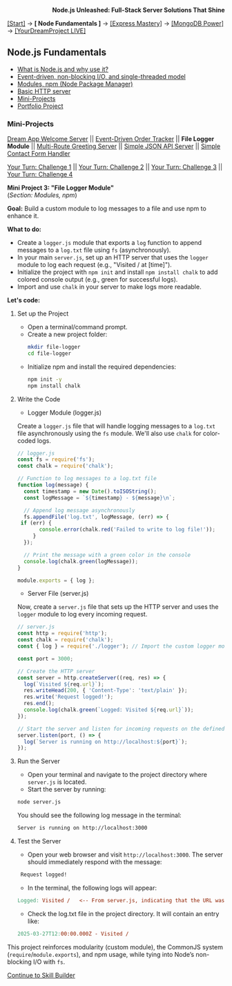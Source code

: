 **<p align="right">Node.js Unleashed: Full-Stack Server Solutions That Shine</p>**

[[Start]](../Introduction.md) → **[ Node Fundamentals ]** → [[Express Mastery]](../chapter-02/2-1.md) → [[MongoDB Power]](#mongodb) → [[YourDreamProject LIVE]](#project)

## Node.js Fundamentals
* [What is Node.js and why use it?](1-1.md)
* [Event-driven, non-blocking I/O, and single-threaded model](1-2.md)
* [Modules, npm (Node Package Manager)](1-3.md)
* [Basic HTTP server](1-4.md)
* [Mini-Projects](#Mini-Projects)
* [Portfolio Project](1-6.md)

### Mini-Projects

[Dream App Welcome Server](1-5.md) || [Event-Driven Order Tracker](1-5-2.md) || **File Logger Module** || [Multi-Route Greeting Server](1-5-4.md) || [Simple JSON API Server](1-5-5.md) || [Simple Contact Form Handler](1-5-6.md)

[Your Turn: Challenge 1](1-5SB.md) || [Your Turn: Challenge 2](1-5SB-2.md) || [Your Turn: Challenge 3](1-5SB-3.md) || [Your Turn: Challenge 4](1-5SB-4.md)

**Mini Project 3: "File Logger Module"**<br /> 
(*Section: Modules, npm*)

**Goal:** Build a custom module to log messages to a file and use npm to enhance it.

**What to do:**
- Create a `logger.js` module that exports a `log` function to append messages to a `log.txt` file using `fs` (asynchronously).
- In your main `server.js`, set up an HTTP server that uses the `logger` module to log each request (e.g., "Visited / at [time]").
- Initialize the project with `npm init` and install `npm install chalk` to add colored console output (e.g., green for successful logs).
- Import and use `chalk` in your server to make logs more readable.

**Let's code:**
1. Set up the Project
   - Open a terminal/command prompt.
   - Create a new project folder:
     ```bash
     mkdir file-logger
     cd file-logger
     ```
   - Initialize npm and install the required dependencies:
     ```bash
     npm init -y
     npm install chalk
     ```
2. Write the Code
   - Logger Module (logger.js)
     
   Create a `logger.js` file that will handle logging messages to a `log.txt` file asynchronously using the `fs` module. We'll also use `chalk` for color-coded logs.
   ```javascript
   // logger.js
   const fs = require('fs');
   const chalk = require('chalk');

   // Function to log messages to a log.txt file
   function log(message) {
     const timestamp = new Date().toISOString();
     const logMessage = `${timestamp} - ${message}\n`;

     // Append log message asynchronously
     fs.appendFile('log.txt', logMessage, (err) => {
   	if (err) {
          console.error(chalk.red('Failed to write to log file!'));
        }
     });

     // Print the message with a green color in the console
     console.log(chalk.green(logMessage));
   }

   module.exports = { log };
   ```
   
   - Server File (server.js)

   Now, create a `server.js` file that sets up the HTTP server and uses the `logger` module to log every incoming request.
   ```javascript
   // server.js
   const http = require('http');
   const chalk = require('chalk');
   const { log } = require('./logger'); // Import the custom logger module

   const port = 3000;

   // Create the HTTP server
   const server = http.createServer((req, res) => {
     log(`Visited ${req.url}`);
     res.writeHead(200, { 'Content-Type': 'text/plain' });
     res.write('Request logged!');
     res.end();
     console.log(chalk.green(`Logged: Visited ${req.url}`));
   });

   // Start the server and listen for incoming requests on the defined port
   server.listen(port, () => {
     log(`Server is running on http://localhost:${port}`);
   });
   ```
4. Run the Server
   - Open your terminal and navigate to the project directory where `server.js` is located.
   - Start the server by running:
   ```bash 
   node server.js
   ```
   You should see the following log message in the terminal:
   ```bash
   Server is running on http://localhost:3000
   ```
5. Test the Server<br />
   - Open your web browser and visit `http://localhost:3000`. The server should immediately respond with the message:
   ```css
	Request logged!
   ```
   - In the terminal, the following logs will appear:
   ```makefile
   Logged: Visited /   <-- From server.js, indicating that the URL was logged to the console
   ```
   - Check the log.txt file in the project directory. It will contain an entry like:
   ```makefile
   2025-03-27T12:00:00.000Z - Visited /
   ```

This project reinforces modularity (custom module), the CommonJS system (`require`/`module.exports`), and npm usage, while tying into Node’s non-blocking I/O with `fs`.

[Continue to Skill Builder](1-5SB.md)
